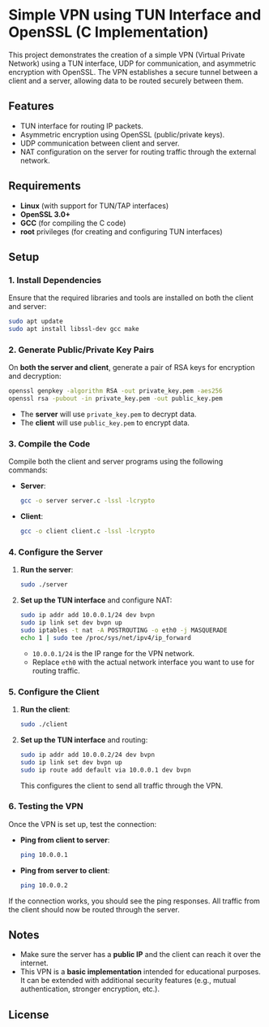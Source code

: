 # Simple VPN using TUN Interface and OpenSSL (C Implementation)

This project demonstrates the creation of a simple VPN (Virtual Private Network) using a TUN interface, UDP for communication, and asymmetric encryption with OpenSSL. The VPN establishes a secure tunnel between a client and a server, allowing data to be routed securely between them.

## Features

- TUN interface for routing IP packets.
- Asymmetric encryption using OpenSSL (public/private keys).
- UDP communication between client and server.
- NAT configuration on the server for routing traffic through the external network.

## Requirements

- **Linux** (with support for TUN/TAP interfaces)
- **OpenSSL 3.0+**
- **GCC** (for compiling the C code)
- **root** privileges (for creating and configuring TUN interfaces)

## Setup

### 1. Install Dependencies

Ensure that the required libraries and tools are installed on both the client and server:

```bash
sudo apt update
sudo apt install libssl-dev gcc make
```

### 2. Generate Public/Private Key Pairs

On **both the server and client**, generate a pair of RSA keys for encryption and decryption:

```bash
openssl genpkey -algorithm RSA -out private_key.pem -aes256
openssl rsa -pubout -in private_key.pem -out public_key.pem
```

- The **server** will use `private_key.pem` to decrypt data.
- The **client** will use `public_key.pem` to encrypt data.

### 3. Compile the Code

Compile both the client and server programs using the following commands:

- **Server**:

  ```bash
  gcc -o server server.c -lssl -lcrypto
  ```

- **Client**:

  ```bash
  gcc -o client client.c -lssl -lcrypto
  ```

### 4. Configure the Server

1. **Run the server**:

    ```bash
    sudo ./server
    ```

2. **Set up the TUN interface** and configure NAT:

    ```bash
    sudo ip addr add 10.0.0.1/24 dev bvpn
    sudo ip link set dev bvpn up
    sudo iptables -t nat -A POSTROUTING -o eth0 -j MASQUERADE
    echo 1 | sudo tee /proc/sys/net/ipv4/ip_forward
    ```

    - `10.0.0.1/24` is the IP range for the VPN network.
    - Replace `eth0` with the actual network interface you want to use for routing traffic.

### 5. Configure the Client

1. **Run the client**:

    ```bash
    sudo ./client
    ```

2. **Set up the TUN interface** and routing:

    ```bash
    sudo ip addr add 10.0.0.2/24 dev bvpn
    sudo ip link set dev bvpn up
    sudo ip route add default via 10.0.0.1 dev bvpn
    ```

    This configures the client to send all traffic through the VPN.

### 6. Testing the VPN

Once the VPN is set up, test the connection:

- **Ping from client to server**:

    ```bash
    ping 10.0.0.1
    ```

- **Ping from server to client**:

    ```bash
    ping 10.0.0.2
    ```

If the connection works, you should see the ping responses. All traffic from the client should now be routed through the server.

## Notes

- Make sure the server has a **public IP** and the client can reach it over the internet.
- This VPN is a **basic implementation** intended for educational purposes. It can be extended with additional security features (e.g., mutual authentication, stronger encryption, etc.).

## License

